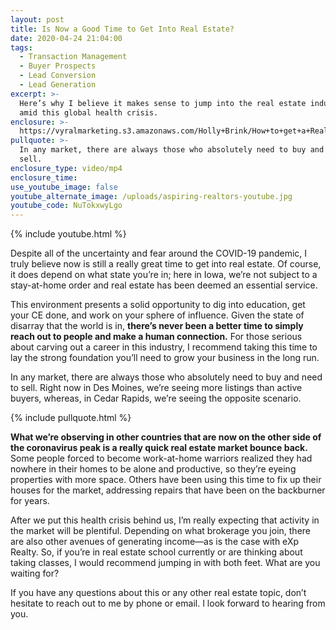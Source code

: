 ```yaml
---
layout: post
title: Is Now a Good Time to Get Into Real Estate?
date: 2020-04-24 21:04:00
tags:
  - Transaction Management
  - Buyer Prospects
  - Lead Conversion
  - Lead Generation
excerpt: >-
  Here’s why I believe it makes sense to jump into the real estate industry—even
  amid this global health crisis.
enclosure: >-
  https://vyralmarketing.s3.amazonaws.com/Holly+Brink/How+to+get+a+Real+Estate+License+in+Iowa_.mp4
pullquote: >-
  In any market, there are always those who absolutely need to buy and need to
  sell.
enclosure_type: video/mp4
enclosure_time:
use_youtube_image: false
youtube_alternate_image: /uploads/aspiring-realtors-youtube.jpg
youtube_code: NuTokxwyLgo
---
```


{% include youtube.html %}

Despite all of the uncertainty and fear around the COVID-19 pandemic, I truly believe now is still a really great time to get into real estate. Of course, it does depend on what state you’re in; here in Iowa, we’re not subject to a stay-at-home order and real estate has been deemed an essential service.&nbsp;

This environment presents a solid opportunity to dig into education, get your CE done, and work on your sphere of influence. Given the state of disarray that the world is in, **there’s never been a better time to simply reach out to people and make a human connection.** For those serious about carving out a career in this industry, I recommend taking this time to lay the strong foundation you’ll need to grow your business in the long run.&nbsp;

In any market, there are always those who absolutely need to buy and need to sell. Right now in Des Moines, we’re seeing more listings than active buyers, whereas, in Cedar Rapids, we’re seeing the opposite scenario.&nbsp;

{% include pullquote.html %}

**What we’re observing in other countries that are now on the other side of the coronavirus peak is a really quick real estate market bounce back.** Some people forced to become work-at-home warriors realized they had nowhere in their homes to be alone and productive, so they’re eyeing properties with more space. Others have been using this time to fix up their houses for the market, addressing repairs that have been on the backburner for years.&nbsp;

After we put this health crisis behind us, I’m really expecting that activity in the market will be plentiful. Depending on what brokerage you join, there are also other avenues of generating income—as is the case with eXp Realty. So, if you’re in real estate school currently or are thinking about taking classes, I would recommend jumping in with both feet. What are you waiting for?&nbsp;

If you have any questions about this or any other real estate topic, don’t hesitate to reach out to me by phone or email. I look forward to hearing from you.